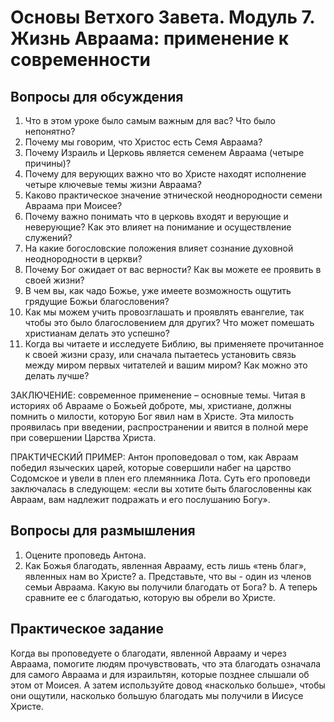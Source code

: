 # Основы Ветхого Завета. Модуль 7. Жизнь Авраама: применение к современности

## Вопросы для обсуждения 

1.	Что в этом уроке было самым важным для вас? Что было непонятно?
2.	Почему мы говорим, что Христос есть Семя Авраама? 
3.	Почему Израиль и Церковь является семенем Авраама (четыре причины)? 
4.	Почему для верующих важно что во Христе находят исполнение четыре ключевые темы жизни Авраама?
5.	Каково практическое значение этнической неоднородности семени Авраама при Моисее? 
6.	Почему важно понимать что в церковь входят и верующие и неверующие? Как это влияет на понимание и осуществление служений? 
7.	На какие богословские положения влияет сознание духовной неоднородности в церкви?
8.	Почему Бог ожидает от вас верности? Как вы можете ее проявить в своей жизни? 
9.	В чем вы, как чадо Божье, уже имеете возможность ощутить грядущие Божьи благословения?
10.	Как мы можем учить провозглашать и проявлять евангелие, так чтобы это было благословением для других? Что может помешать христианам делать это успешно? 
11.	Когда вы читаете и исследуете Библию, вы применяете прочитанное к своей жизни сразу, или сначала пытаетесь установить связь между миром первых читателей и вашим миром? Как можно это делать лучше?

ЗАКЛЮЧЕНИЕ: современное применение – основные темы. Читая в историях об Аврааме о Божьей доброте, мы, христиане, должны  помнить о милости, которую Бог явил нам в Христе.  Эта милость проявилась при введении, распространении и явится в полной мере при совершении Царства Христа.     

ПРАКТИЧЕСКИЙ ПРИМЕР: Антон проповедовал о том, как Авраам победил языческих царей, которые совершили набег на царство Содомское и увели в плен его племянника Лота. Суть его проповеди заключалась в следующем: «если вы хотите быть благословенны как Авраам, вам надлежит подражать и его послушанию Богу». 

## Вопросы для размышления 
1.	Оцените проповедь Антона. 
2.	Как Божья благодать, явленная Аврааму, есть лишь «тень благ», явленных нам во Христе? 
a.	Представьте, что вы - один из членов семьи Авраама. Какую вы получили благодать от Бога? 
b.	А теперь сравните ее с благодатью, которую вы обрели во Христе.

## Практическое задание
Когда вы проповедуете о благодати, явленной Аврааму и через Авраама, помогите людям прочувствовать, что эта благодать означала для самого Авраама и  для израильтян, которые позднее слышали об этом от Моисея. 
А затем используйте довод «насколько больше», чтобы они ощутили, насколько большую благодать мы получили в Иисусе Христе.  

